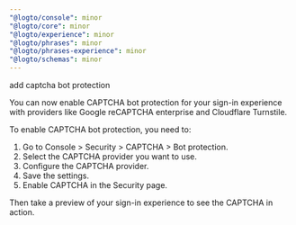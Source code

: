 ```yaml
---
"@logto/console": minor
"@logto/core": minor
"@logto/experience": minor
"@logto/phrases": minor
"@logto/phrases-experience": minor
"@logto/schemas": minor
---
```


add captcha bot protection

You can now enable CAPTCHA bot protection for your sign-in experience with providers like Google reCAPTCHA enterprise and Cloudflare Turnstile.

To enable CAPTCHA bot protection, you need to:

1. Go to Console > Security > CAPTCHA > Bot protection.
2. Select the CAPTCHA provider you want to use.
3. Configure the CAPTCHA provider.
4. Save the settings.
5. Enable CAPTCHA in the Security page.

Then take a preview of your sign-in experience to see the CAPTCHA in action.
